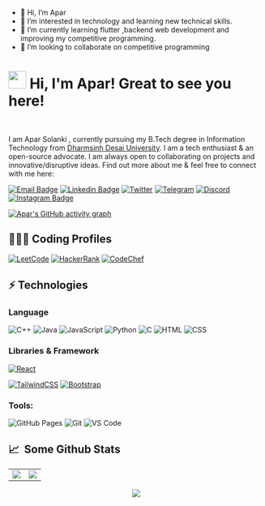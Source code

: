 - 👋 Hi, I’m Apar
- 👀 I’m interested in technology and learning new technical skills.
- 🌱 I’m currently learning flutter ,backend web development and improving my competitive programming.
- 💞️ I’m looking to collaborate on competitive programming


<!---
apar1223/apar1223 is a ✨ special ✨ repository because its `README.md` (this file) appears on your GitHub profile.
You can click the Preview link to take a look at your changes.
--->
# <img src="https://cdn.jsdelivr.net/gh/Th3Wall/assets-cdn/PersonalGithubReadme/HandGreet.gif" width="35px" />&nbsp;<b>Hi, I'm Apar! Great to see you here!</b>
<br>

I am Apar Solanki , currently pursuing my B.Tech degree in Information Technology from [Dharmsinh Desai University](https://www.ddu.ac.in/). I am a tech enthusiast & an open-source advocate. I am always open to collaborating on projects and innovative/disruptive ideas. Find out more about me & feel free to connect with me here:
<br>

[![Email Badge](https://img.shields.io/badge/-Email-c14438?style=flat-square&logo=Gmail&logoColor=white&link=mailto:solankiapar12@gmail.com)](mailto:solankiapar12@gmail.com)
[![Linkedin Badge](https://img.shields.io/badge/-LinkedIn-blue?style=flat-square&logo=Linkedin&logoColor=white&link=https://www.linkedin.com/in/apar-solanki-669b731bb/)](https://www.linkedin.com/in/apar-solanki-669b731bb/)
[![Twitter](https://img.shields.io/badge/Twitter-1DA1F2?style=flat-square&logo=twitter&logoColor=white)](https://twitter.com/apar_159)
[![Telegram](https://img.shields.io/badge/-Telegram-blue?style=flat-square&logo=Telegram&logoColor=white)](https://t.me/a_s_21_0)
[![Discord](https://img.shields.io/badge/-Discord-7289DA?style=flat-square&logo=discord&logoColor=white)](https://discordapp.com/users/Apar#6492)
[![Instagram Badge](https://img.shields.io/badge/-Instagram-purple?style=flat-square&logo=instagram&logoColor=white&link=https://www.instagram.com/av_solanki210/)](https://www.instagram.com/av_solanki210/)

[![Apar's GitHub activity graph](https://github-readme-activity-graph.cyclic.app/graph?username=asv210&theme=xcode)](https://github.com/asv210)

## 👨🏻‍💻 Coding Profiles

[![LeetCode](https://img.shields.io/badge/-LeetCode-FFA116?style=for-the-badge&logo=LeetCode&logoColor=black)](https://leetcode.com/apar1223/)
[![HackerRank](https://img.shields.io/badge/-HackerRank-2EC866?style=for-the-badge&logo=HackerRank&logoColor=white)](https://www.hackerrank.com/solankiapar12)
[![CodeChef](https://img.shields.io/badge/-CodeChef-5B4638?style=for-the-badge&logo=CodeChef&logoColor=white)](https://www.codechef.com/users/apar1223)

## ⚡ Technologies

### Language

![C++](https://img.shields.io/badge/-C++-00599C?style=for-the-badge&logo=cplusplus)
![Java](https://img.shields.io/badge/-java-E34A86?style=for-the-badge&logo=java)
![JavaScript](https://img.shields.io/badge/-JavaScript-black?style=for-the-badge&logo=javascript)
![Python](https://img.shields.io/badge/-Python-black?style=for-the-badge&logo=Python)
![C](https://img.shields.io/badge/-C-00599C?style=for-the-badge&logo=c)
![HTML](https://img.shields.io/badge/-HTML-E34F26?style=for-the-badge&logo=html&logoColor=white)
![CSS](https://img.shields.io/badge/-CSS-1572B6?style=for-the-badge&logo=css)

### Libraries & Framework

[![React](https://img.shields.io/badge/-React-black?style=for-the-badge&logo=react)](https://reactjs.org/)
<!-- ![React Native](https://img.shields.io/badge/react_native-%2320232a.svg?style=for-the-badge&logo=react&logoColor=%2361DAFB) -->
[![TailwindCSS](https://img.shields.io/badge/tailwindcss-%2338B2AC.svg?&style=for-the-badge&logo=tailwind-css&logoColor=white)](https://tailwindcss.com/)
[![Bootstrap](https://img.shields.io/badge/-Bootstrap-563D7C?style=for-the-badge&logo=bootstrap)](https://getbootstrap.com/)
<!-- [![Nodejs](https://img.shields.io/badge/-Nodejs-black?style=for-the-badge&logo=Node.js)](https://nodejs.org/)
![Express.js](https://img.shields.io/badge/Express.js-000000?style=for-the-badge&logo=express&logoColor=white)
![MongoDB](https://img.shields.io/badge/MongoDB-%234ea94b.svg?style=for-the-badge&logo=mongodb&logoColor=white) -->

### Tools:

![GitHub Pages](https://img.shields.io/badge/GitHub%20Pages-%23327FC7.svg?logo=github&style=for-the-badge&logoColor=white)
![Git](https://img.shields.io/badge/-Git-black?style=for-the-badge&logo=git)
![VS Code](https://img.shields.io/badge/-VS%20Code-007ACC?style=for-the-badge&logo=visual-studio-code)
<!-- ![Firebase](https://img.shields.io/badge/firebase-ffca28?style=for-the-badge&logo=firebase&logoColor=black) -->
<!-- ![Eclipse](https://img.shields.io/badge/Eclipse-2C2255?style=for-the-badge&logo=eclipse&logoColor=white) -->
<!-- ![Netlify](https://img.shields.io/badge/-Netlify-%2300C7B7?style=for-the-badge&logo=netlify&logoColor=ffffff) -->
<!-- ![Heroku](https://img.shields.io/badge/Heroku%20-%23430098.svg?style=for-the-badge&logo=heroku&logoColor=white) -->

## 📈 &nbsp;Some Github Stats ##

<table>
<tr>
<td>
<img src="https://github-readme-stats.vercel.app/api?username=asv210&include_all_commits=true&count_private=true&show_icons=true&line_height=20&theme=tokyonight"/>
<td><img src="https://github-readme-stats.vercel.app/api/top-langs?username=asv210&show_icons=true&locale=en&layout=compact&theme=tokyonight" />
</td>
</tr>
</table>
<p align="center">
<img align="center" src="https://github-readme-streak-stats.herokuapp.com/?user=asv210&theme=tokyonight" />
</p>
